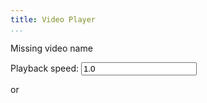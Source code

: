 ```yaml
---
title: Video Player
...
```


<div id="playhere">Missing video name</div>

Playback speed: <input type="text" id="speed" value="1.0" oninput="respeed()"/>

<a href="" id="download"></a> or <a href="" id="download2"></a>

<script type="text/javascript">
function loadVid() {
    var vid = location.hash.replace('#','lectures/')
    var vtt = vid.replace(/[.][^.]*$/,'.vtt')
    if (vid) {
        document.getElementById('playhere').innerHTML = `
<video controls repload="metadata" style="max-width:100%">
<source src="${vid}" type="video/webm">
<track label="English (AI generated)" src="${vtt}" kind="subtitles" srclang="en">
</video>
`;
        document.getElementById('download').innerHTML = 'download '+vid.replace(/.*\//g, '')
        document.getElementById('download').href = vid
        document.getElementById('download').innerHTML = 'download '+vtt.replace(/.*\//g, '')
        document.getElementById('download').href = vtt
    }
}
loadVid();

function respeed() {
    let vid = document.querySelector('video')
    if (vid) vid.playbackRate = document.querySelector('#speed').value
}
</script>
